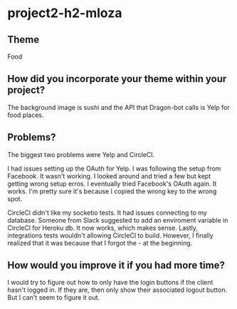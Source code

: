 # project2-h2-mloza

## Theme 
Food

## How did you incorporate your theme within your project?
The background image is sushi and the API that Dragon-bot calls is Yelp for food places.

## Problems?
The biggest two problems were Yelp and CircleCl.

I had issues setting up the OAuth for Yelp. I was following the setup from Facebook. It
wasn't working. I looked around and tried a few but kept getting wrong setup erros. I 
eventually tried Facebook's OAuth again. It works. I'm pretty sure it's because I copied
the wrong key to the wrong spot.

CircleCl didn't like my socketio tests. It had issues connecting to my database. Someone
from Slack suggested to add an enviroment variable in CircleCl for Heroku db. It now works,
which makes sense. Lastly, integrations tests wouldn't allowing CircleCl to build. However,
I finally realized that it was because that I forgot the - at the beginning. 

## How would you improve it if you had more time?
I would try to figure out how to only have the login buttons if the client hasn't
logged in. If they are, then only show their associated logout button. But I
can't seem to figure it out.